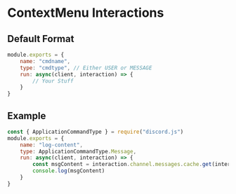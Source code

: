 # **ContextMenu Interactions**
## **Default Format**
```javascript
module.exports = {
    name: "cmdname",
    type: "cmdtype", // Either USER or MESSAGE
    run: async(client, interaction) => {
        // Your Stuff
    }
}
```

## **Example**
```javascript
const { ApplicationCommandType } = require("discord.js")
module.exports = {
    name: "log-content",
    type: ApplicationCommandType.Message,
    run: async(client, interaction) => {
        const msgContent = interaction.channel.messages.cache.get(interaction.targetId ?? await interaction.channel.messages.fetch(interaction.targetId)
        console.log(msgContent)
    }
}
```